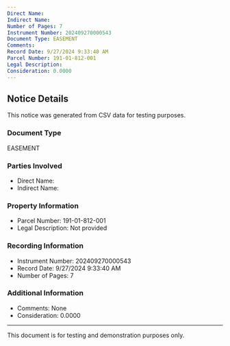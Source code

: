 ```yaml
---
Direct Name: 
Indirect Name: 
Number of Pages: 7
Instrument Number: 202409270000543
Document Type: EASEMENT
Comments: 
Record Date: 9/27/2024 9:33:40 AM
Parcel Number: 191-01-812-001
Legal Description: 
Consideration: 0.0000
---
```


## Notice Details

This notice was generated from CSV data for testing purposes.

### Document Type
EASEMENT

### Parties Involved
- Direct Name: 
- Indirect Name: 

### Property Information
- Parcel Number: 191-01-812-001
- Legal Description: Not provided

### Recording Information
- Instrument Number: 202409270000543
- Record Date: 9/27/2024 9:33:40 AM
- Number of Pages: 7

### Additional Information
- Comments: None
- Consideration: 0.0000

---

This document is for testing and demonstration purposes only.
